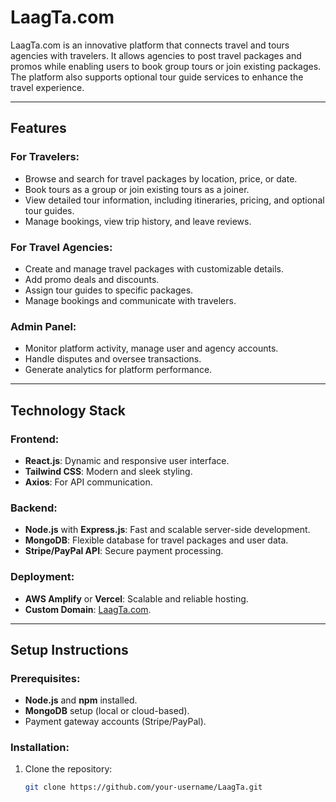 # LaagTa.com

LaagTa.com is an innovative platform that connects travel and tours agencies with travelers. It allows agencies to post travel packages and promos while enabling users to book group tours or join existing packages. The platform also supports optional tour guide services to enhance the travel experience.

---

## **Features**

### **For Travelers:**
- Browse and search for travel packages by location, price, or date.
- Book tours as a group or join existing tours as a joiner.
- View detailed tour information, including itineraries, pricing, and optional tour guides.
- Manage bookings, view trip history, and leave reviews.

### **For Travel Agencies:**
- Create and manage travel packages with customizable details.
- Add promo deals and discounts.
- Assign tour guides to specific packages.
- Manage bookings and communicate with travelers.

### **Admin Panel:**
- Monitor platform activity, manage user and agency accounts.
- Handle disputes and oversee transactions.
- Generate analytics for platform performance.

---

## **Technology Stack**

### **Frontend:**
- **React.js**: Dynamic and responsive user interface.
- **Tailwind CSS**: Modern and sleek styling.
- **Axios**: For API communication.

### **Backend:**
- **Node.js** with **Express.js**: Fast and scalable server-side development.
- **MongoDB**: Flexible database for travel packages and user data.
- **Stripe/PayPal API**: Secure payment processing.

### **Deployment:**
- **AWS Amplify** or **Vercel**: Scalable and reliable hosting.
- **Custom Domain**: [LaagTa.com](http://LaagTa.com).

---

## **Setup Instructions**

### Prerequisites:
- **Node.js** and **npm** installed.
- **MongoDB** setup (local or cloud-based).
- Payment gateway accounts (Stripe/PayPal).

### Installation:
1. Clone the repository:
   ```bash
   git clone https://github.com/your-username/LaagTa.git
